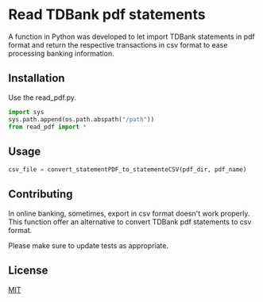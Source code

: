 # Read TDBank pdf statements

A function in Python was developed to let import TDBank statements in pdf format
and return the respective transactions in csv format to ease processing banking information.

## Installation

Use the read_pdf.py.

```python
import sys
sys.path.append(os.path.abspath("/path"))
from read_pdf import *
```

## Usage

```python
csv_file = convert_statementPDF_to_statementeCSV(pdf_dir, pdf_name)
```

## Contributing
In online banking, sometimes, export in csv format doesn't work properly. This function offer an alternative to convert TDBank pdf statements to csv format.

Please make sure to update tests as appropriate.

## License
[MIT](https://choosealicense.com/licenses/mit/)
